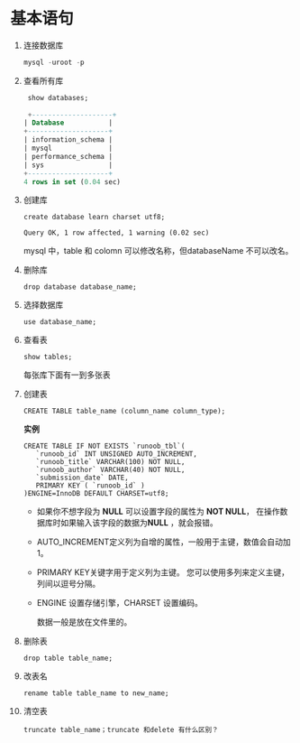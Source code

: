 ### 

# 基本语句

1. 连接数据库

   ```sql
   mysql -uroot -p
   ```

2. 查看所有库

   ```sql
    show databases;
    
    +--------------------+
   | Database           |
   +--------------------+
   | information_schema |
   | mysql              |
   | performance_schema |
   | sys                |
   +--------------------+
   4 rows in set (0.04 sec)
   ```

3. 创建库

   ```
   create database learn charset utf8;
    
   Query OK, 1 row affected, 1 warning (0.02 sec)
   ```

   mysql 中，table 和 colomn 可以修改名称，但databaseName 不可以改名。  

4. 删除库

   ```
   drop database database_name;
   ```

5. 选择数据库

   ```
   use database_name;
   ```

6. 查看表

   ```
   show tables;
   ```

   每张库下面有一到多张表

7. 创建表

   ```
   CREATE TABLE table_name (column_name column_type);
   ```

   **实例**

   ```
   CREATE TABLE IF NOT EXISTS `runoob_tbl`(
      `runoob_id` INT UNSIGNED AUTO_INCREMENT,
      `runoob_title` VARCHAR(100) NOT NULL,
      `runoob_author` VARCHAR(40) NOT NULL,
      `submission_date` DATE,
      PRIMARY KEY ( `runoob_id` )
   )ENGINE=InnoDB DEFAULT CHARSET=utf8;
   ```

   - 如果你不想字段为 **NULL** 可以设置字段的属性为 **NOT NULL**， 在操作数据库时如果输入该字段的数据为**NULL** ，就会报错。

   - AUTO_INCREMENT定义列为自增的属性，一般用于主键，数值会自动加1。

   - PRIMARY KEY关键字用于定义列为主键。 您可以使用多列来定义主键，列间以逗号分隔。

   - ENGINE 设置存储引擎，CHARSET 设置编码。

     数据一般是放在文件里的。 

8. 删除表

   ```
   drop table table_name;
   ```

9. 改表名

   ```
   rename table table_name to new_name; 
   ```

10. 清空表

    ```
    truncate table_name；truncate 和delete 有什么区别？
    ```



